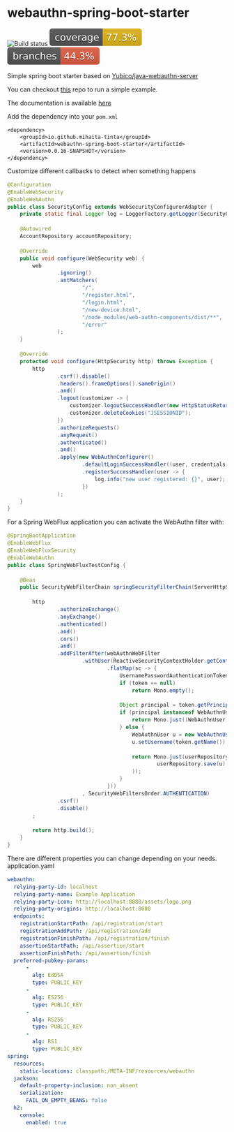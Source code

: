 # webauthn-spring-boot-starter
![Build status](https://github.com/mihaita-tinta/spring-boot-starter-webauthn/actions/workflows/maven.yml/badge.svg?branch=main)
![Code coverage](.github/badges/jacoco.svg)
![Code coverage](.github/badges/branches.svg)

Simple spring boot starter based on [Yubico/java-webauthn-server](https://github.com/Yubico/java-webauthn-server)

You can checkout [this](https://github.com/mihaita-tinta/spring-boot-starter-webauthn-demo) repo to run a simple example.

The documentation is available [here](https://webauthn-spring-boot-starter.glitch.me/)

Add the dependency into your `pom.xml`
```
<dependency>
    <groupId>io.github.mihaita-tinta</groupId>
    <artifactId>webauthn-spring-boot-starter</artifactId>
    <version>0.0.16-SNAPSHOT</version>
</dependency>
```
Customize different callbacks to detect when something happens

```java
@Configuration
@EnableWebSecurity
@EnableWebAuthn
public class SecurityConfig extends WebSecurityConfigurerAdapter {
    private static final Logger log = LoggerFactory.getLogger(SecurityConfig.class);

    @Autowired
    AccountRepository accountRepository;

    @Override
    public void configure(WebSecurity web) {
        web
                .ignoring()
                .antMatchers(
                        "/",
                        "/register.html",
                        "/login.html",
                        "/new-device.html",
                        "/node_modules/web-authn-components/dist/**",
                        "/error"
                );
    }

    @Override
    protected void configure(HttpSecurity http) throws Exception {
        http
                .csrf().disable()
                .headers().frameOptions().sameOrigin()
                .and()
                .logout(customizer -> {
                    customizer.logoutSuccessHandler(new HttpStatusReturningLogoutSuccessHandler());
                    customizer.deleteCookies("JSESSIONID");
                })
                .authorizeRequests()
                .anyRequest()
                .authenticated()
                .and()
                .apply(new WebAuthnConfigurer()
                        .defaultLoginSuccessHandler((user, credentials) -> log.info("user logged in: {}", user))
                        .registerSuccessHandler(user -> {
                            log.info("new user registered: {}", user);
                        })
                );
    }
}

```

For a Spring WebFlux application you can activate the WebAuthn filter with:

```java
@SpringBootApplication
@EnableWebFlux
@EnableWebFluxSecurity
@EnableWebAuthn
public class SpringWebFluxTestConfig {
    
    @Bean
    public SecurityWebFilterChain springSecurityFilterChain(ServerHttpSecurity http) {

        http
                .authorizeExchange()
                .anyExchange()
                .authenticated()
                .and()
                .cors()
                .and()
                .addFilterAfter(webAuthnWebFilter
                        .withUser(ReactiveSecurityContextHolder.getContext()
                                .flatMap(sc -> {
                                    UsernamePasswordAuthenticationToken token = (UsernamePasswordAuthenticationToken) sc.getAuthentication();
                                    if (token == null)
                                        return Mono.empty();

                                    Object principal = token.getPrincipal();
                                    if (principal instanceof WebAuthnUser) {
                                        return Mono.just((WebAuthnUser) principal);
                                    } else {
                                        WebAuthnUser u = new WebAuthnUser();
                                        u.setUsername(token.getName());

                                        return Mono.just(userRepository.findByUsername(u.getUsername()).orElseGet(() ->
                                                userRepository.save(u)
                                        ));
                                    }
                                }))
                        , SecurityWebFiltersOrder.AUTHENTICATION)
                .csrf()
                .disable()
        ;

        return http.build();
    }
}
```

There are different properties you can change depending on your needs.
application.yaml

```yaml
webauthn:
  relying-party-id: localhost
  relying-party-name: Example Application
  relying-party-icon: http://localhost:8080/assets/logo.png
  relying-party-origins: http://localhost:8080
  endpoints:
    registrationStartPath: /api/registration/start
    registrationAddPath: /api/registration/add
    registrationFinishPath: /api/registration/finish
    assertionStartPath: /api/assertion/start
    assertionFinishPath: /api/assertion/finish
  preferred-pubkey-params:
      -
        alg: EdDSA
        type: PUBLIC_KEY
      -
        alg: ES256
        type: PUBLIC_KEY
      -
        alg: RS256
        type: PUBLIC_KEY
      -
        alg: RS1
        type: PUBLIC_KEY
spring:
  resources:
    static-locations: classpath:/META-INF/resources/webauthn
  jackson:
    default-property-inclusion: non_absent
    serialization:
      FAIL_ON_EMPTY_BEANS: false
  h2:
    console:
      enabled: true
```
